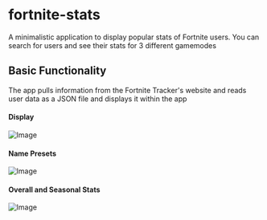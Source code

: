 # fortnite-stats

A minimalistic application to display popular stats of Fortnite users. You can search for users and see their stats for 3 different gamemodes

## Basic Functionality

The app pulls information from the Fortnite Tracker's website and reads user data as a JSON file and displays it within the app

#### Display

![Image](https://i.imgur.com/9LqwYkW.gifv)

#### Name Presets

![Image](https://i.imgur.com/gdJQqzD.gifv)

#### Overall and Seasonal Stats

![Image](https://i.imgur.com/9HMrxzi.gifv)
